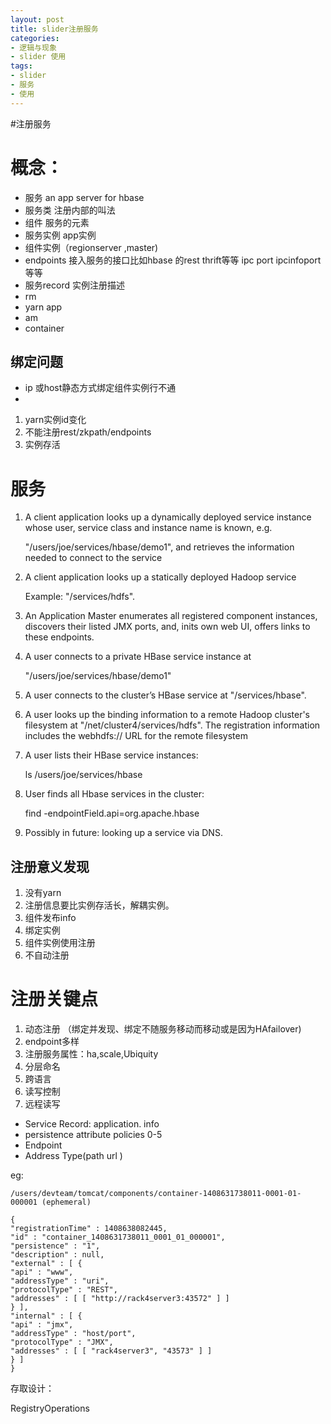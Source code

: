 ```yaml
---
layout: post
title: slider注册服务
categories:
- 逻辑与现象
- slider 使用
tags:
- slider
- 服务
- 使用
---
```



#注册服务

概念：
========

- 服务 an app server for hbase
- 服务类 注册内部的叫法
- 组件 服务的元素
- 服务实例 app实例
- 组件实例（regionserver ,master)
- endpoints 接入服务的接口比如hbase 的rest thrift等等 ipc port ipcinfoport等等
- 服务record 实例注册描述
- rm
- yarn app
- am
- container

绑定问题
--------
- ip 或host静态方式绑定组件实例行不通
- 
1. yarn实例id变化
2. 不能注册rest/zkpath/endpoints
3. 实例存活


服务
====
1. A client application looks up a dynamically deployed service instance whose user,
service class and instance name is known, e.g.

	"/users/joe/services/hbase/demo1", and retrieves the information needed to
connect to the service
2. A client application looks up a statically deployed Hadoop service

	Example: "/services/hdfs".
3. An Application Master enumerates all registered component instances, discovers their listed JMX ports, and, inits own web UI, offers links to these endpoints.
4. A user connects to a private HBase service instance at

	"/users/joe/services/hbase/demo1"
5. A user connects to the cluster’s HBase service at "/services/hbase".
6. A user looks up the binding information to a remote Hadoop cluster's filesystem at "/net/cluster4/services/hdfs". The registration information includes the webhdfs:// URL for the remote filesystem
7. A user lists their HBase service instances:

	ls /users/joe/services/hbase
8. User finds all Hbase services in the cluster:

	find -endpointField.api=org.apache.hbase
9. Possibly in future: looking up a service via DNS.

注册意义发现
----------------
1. 没有yarn
2. 注册信息要比实例存活长，解耦实例。
3. 组件发布info
4. 绑定实例
5. 组件实例使用注册
6. 不自动注册

注册关键点
============
1. 动态注册 （绑定并发现、绑定不随服务移动而移动或是因为HAfailover)
2. endpoint多样
3. 注册服务属性：ha,scale,Ubiquity
4. 分层命名
5. 跨语言
6. 读写控制
7. 远程读写


- Service Record: application. info
- persistence attribute policies 0-5
- Endpoint
- Address Type(path url )


eg:

	/users/devteam/tomcat/components/container-1408631738011-0001-01-000001 (ephemeral) 

	{
	"registrationTime" : 1408638082445,
	"id" : "container_1408631738011_0001_01_000001",
	"persistence" : "1",
	"description" : null,
	"external" : [ {
	"api" : "www",
	"addressType" : "uri",
	"protocolType" : "REST",
	"addresses" : [ [ "http://rack4server3:43572" ] ]
	} ],
	"internal" : [ {
	"api" : "jmx",
	"addressType" : "host/port",
	"protocolType" : "JMX",
	"addresses" : [ [ "rack4server3", "43573" ] ]
	} ]
	}


存取设计：

RegistryOperations
